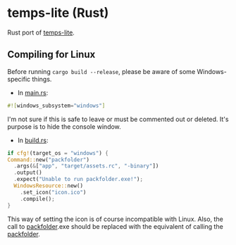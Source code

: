 # temps-lite (Rust)

Rust port of [temps-lite](https://github.com/girkovarpa/temps-lite).

## Compiling for Linux

Before running `cargo build --release`, please be aware of some Windows-specific things.

- In [main.rs](src/main.rs):

```rust
#![windows_subsystem="windows"]
```

I'm not sure if this is safe to leave or must be commented out or deleted.  It's purpose is to hide the console window.

- In [build.rs](build.rs):

```rust
if cfg!(target_os = "windows") {
Command::new("packfolder")
  .args(&["app", "target/assets.rc", "-binary"])
  .output()
  .expect("Unable to run packfolder.exe!");
  WindowsResource::new()
    .set_icon("icon.ico")
    .compile();
}
```

This way of setting the icon is of course incompatible with Linux.  Also, the call to [packfolder]([packfolder](https://github.com/c-smile/sciter-sdk/blob/master/bin.win/packfolder.exe)).exe should be replaced with the equivalent of calling the [packfolder](https://github.com/c-smile/sciter-sdk/blob/master/bin.lnx/packfolder).